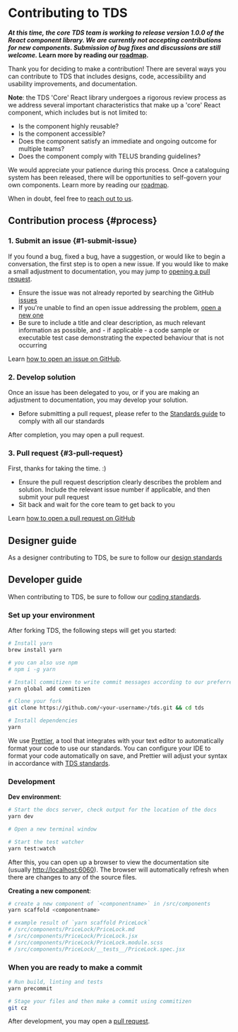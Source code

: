 <!-- 
  TODO: split into sections:
    Workflow, Contributing Code, Contributing Designs
  TODO: once this guide is deployed,
    slim down the repository CONTRIBUTING.md file
-->

# Contributing to TDS

<!-- TODO: update this after releasing v1 -->
**_At this time, the core TDS team is working to release version 1.0.0 of the React component library. We are currently not accepting contributions for new components. Submission of bug fixes and discussions are still welcome._ Learn more by reading our [roadmap](ROADMAP.md).**

Thank you for deciding to make a contribution! There are several ways you can contribute to TDS that includes designs, code, accessibility and usability improvements, and documentation.

**Note**: the TDS 'Core' React library undergoes a rigorous review process as we address several important characteristics that make up a 'core' React component, which includes but is not limited to:

* Is the component highly reusable?
* Is the component accessible?
* Does the component satisfy an immediate and ongoing outcome for multiple teams?
* Does the component comply with TELUS branding guidelines? <!-- TODO add link -->

We would appreciate your patience during this process. Once a cataloguing system has been released, there will be opportunities to self-govern your own components. Learn more by reading our [roadmap](ROADMAP.md).

When in doubt, feel free to [reach out to us](SUPPORT.md).

## Contribution process {#process}

### 1. Submit an issue {#1-submit-issue}

If you found a bug, fixed a bug, have a suggestion, or would like to begin a conversation, the first step is to open a new issue. If you would like to make a small adjustment to documentation, you may jump to [opening a pull request][PR].

* Ensure the issue was not already reported by searching the GitHub [issues](https://github.com/telusdigital/tds/issues)
* If you're unable to find an open issue addressing the problem, [open a new one](https://github.com/telusdigital/tds/issues/new)
* Be sure to include a title and clear description, as much relevant information as possible, and - if applicable - a code sample or executable test case demonstrating the expected behaviour that is not occurring

Learn [how to open an issue on GitHub](https://help.github.com/articles/creating-an-issue/).

### 2. Develop solution

Once an issue has been delegated to you, or if you are making an adjustment to documentation, you may develop your solution.

* Before submitting a pull request, please refer to the [Standards guide](STANDARDS.md) to comply with all our standards <!-- TODO: make this a CI linting thing as well -->

After completion, you may open a pull request.

### 3. Pull request {#3-pull-request}
<!-- 
  TODO: do we want people to go straight to PR, or to open an issue first? 
  Current assumption: issue/discussion first
-->

First, thanks for taking the time. :) 

* Ensure the pull request description clearly describes the problem and solution. Include the relevant issue number if applicable, and then submit your pull request
* Sit back and wait for the core team to get back to you

Learn [how to open a pull request on GitHub](https://help.github.com/articles/creating-a-pull-request/)

## Designer guide

As a designer contributing to TDS, be sure to follow our [design standards][DESIGN]

## Developer guide

When contributing to TDS, be sure to follow our [coding standards][CODE].

### Set up your environment

After forking TDS, the following steps will get you started:

```bash
# Install yarn
brew install yarn

# you can also use npm
# npm i -g yarn

# Install commitizen to write commit messages according to our preferred format.
yarn global add commitizen

# Clone your fork
git clone https://github.com/<your-username>/tds.git && cd tds

# Install dependencies
yarn
```

We use [Prettier](https://prettier.io/), a tool that integrates with your text editor to automatically format your code to use our standards. You can configure your IDE to format your code automatically on save, and Prettier will adjust your syntax in accordance with [TDS standards][CODE].

### Development

**Dev environment**:

```bash
# Start the docs server, check output for the location of the docs
yarn dev

# Open a new terminal window

# Start the test watcher
yarn test:watch
```

After this, you can open up a browser to view the documentation site (usually <http://localhost:6060>). The browser will automatically refresh when there are changes to any of the source files.

**Creating a new component**:

```bash
# create a new component of `<componentname>` in /src/components
yarn scaffold <componentname>

# example result of `yarn scaffold PriceLock`
# /src/components/PriceLock/PriceLock.md
# /src/components/PriceLock/PriceLock.jsx
# /src/components/PriceLock/PriceLock.module.scss
# /src/components/PriceLock/__tests__/PriceLock.spec.jsx
```

### When you are ready to make a commit

<!--
  TODO: consider using husky to install a git-push hook
  That way developers don't need to use precommit
-->
```bash
# Run build, linting and tests
yarn precommit

# Stage your files and then make a commit using commitizen
git cz
```

After development, you may open a [pull request][PR].

<!-- META -->
[PR]: #3-pull-request
[CODE]: STANDARDS.md#code
[DESIGN]: STANDARDS.md#design
